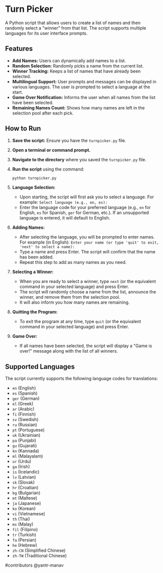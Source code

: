 # Turn Picker

A Python script that allows users to create a list of names and then randomly select a "winner" from that list. The script supports multiple languages for its user interface prompts.

## Features

*   **Add Names:** Users can dynamically add names to a list.
*   **Random Selection:** Randomly picks a name from the current list.
*   **Winner Tracking:** Keeps a list of names that have already been selected.
*   **Multilingual Support:** User prompts and messages can be displayed in various languages. The user is prompted to select a language at the start.
*   **Game Over Notification:** Informs the user when all names from the list have been selected.
*   **Remaining Names Count:** Shows how many names are left in the selection pool after each pick.

## How to Run

1.  **Save the script:** Ensure you have the `turnpicker.py` file.
2.  **Open a terminal or command prompt.**
3.  **Navigate to the directory** where you saved the `turnpicker.py` file.
4.  **Run the script** using the command:
    ```bash
    python turnpicker.py
    ```
5.  **Language Selection:**
    *   Upon starting, the script will first ask you to select a language. For example:
        `Select language (e.g., en, es):`
    *   Enter the language code for your preferred language (e.g., `en` for English, `es` for Spanish, `ger` for German, etc.). If an unsupported language is entered, it will default to English.

6.  **Adding Names:**
    *   After selecting the language, you will be prompted to enter names. For example (in English):
        `Enter your name (or type 'quit' to exit, 'next' to select a name):`
    *   Type a name and press Enter. The script will confirm that the name has been added.
    *   Repeat this step to add as many names as you need.

7.  **Selecting a Winner:**
    *   When you are ready to select a winner, type `next` (or the equivalent command in your selected language) and press Enter.
    *   The script will randomly choose a name from the list, announce the winner, and remove them from the selection pool.
    *   It will also inform you how many names are remaining.

8.  **Quitting the Program:**
    *   To exit the program at any time, type `quit` (or the equivalent command in your selected language) and press Enter.

9.  **Game Over:**
    *   If all names have been selected, the script will display a "Game is over!" message along with the list of all winners.

## Supported Languages

The script currently supports the following language codes for translations:

*   `en` (English)
*   `es` (Spanish)
*   `ger` (German)
*   `el` (Greek)
*   `ar` (Arabic)
*   `fi` (Finnish)
*   `sv` (Swedish)
*   `ru` (Russian)
*   `pt` (Portuguese)
*   `uk` (Ukrainian)
*   `pa` (Punjabi)
*   `gu` (Gujarati)
*   `kn` (Kannada)
*   `ml` (Malayalam)
*   `ur` (Urdu)
*   `ga` (Irish)
*   `is` (Icelandic)
*   `lv` (Latvian)
*   `sk` (Slovak)
*   `hr` (Croatian)
*   `bg` (Bulgarian)
*   `mt` (Maltese)
*   `ja` (Japanese)
*   `ko` (Korean)
*   `vi` (Vietnamese)
*   `th` (Thai)
*   `ms` (Malay)
*   `fil` (Filipino)
*   `tr` (Turkish)
*   `fa` (Persian)
*   `he` (Hebrew)
*   `zh-CN` (Simplified Chinese)
*   `zh-TW` (Traditional Chinese)

#contributors
 @yantr-manav
 
